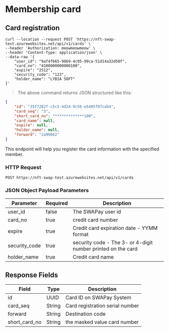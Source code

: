 # Membership card

## Card registration


```shell
curl --location --request POST 'https://nft-swap-test.azurewebsites.net/api/v1/cards' \
--header 'Authorization: meowmeowmeow' \
--header 'Content-Type: application/json' \
--data-raw '{
    "user_id": "9af4f665-9869-4c95-99ca-51d14a32d50f",
    "card_no": "4100000000000100",
    "expire": "2512",
    "security_code": "123",
    "holder_name": "LYBIA SOFT"
}'
```

> The above command returns JSON structured like this:

```json
{
    "id": "35f7282f-c5c5-4d24-9c56-e5495f07cab4",
    "card_seq": "3",
    "short_card_no": "*************100",
    "card_name": null,
    "expire": null,
    "holder_name": null,
    "forward": "2a99662"
}
```

This endpoint will help you register the card information with the specified member.

### HTTP Request

`POST https://nft-swap-test.azurewebsites.net/api/v1/cards`

### JSON Object Payload Parameters

Parameter | Required | Description
--------- | -------- | -----------
user_id | false | The SWAPay user id 
card_no | true | credit card number 
expire | true | Credit card expiration date - YYMM format
security_code | true | security code - The 3- or 4-digit number printed on the card
holder_name | true | Credit card name

## Response Fields

Field | Type | Description
----- | ---- | -------
id | UUID |  Card ID on SWAPay System
card_seq | String | Card registration serial number 
forward | String | Destination code 
short_card_no | String | the masked value card number  

